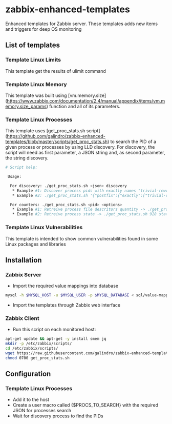 # zabbix-enhanced-templates
Enhanced templates for Zabbix server. These templates adds new items and triggers for deep OS monitoring

## List of templates

### Template Linux Limits

This template get the results of ulimit command

### Template Linux Memory

This template was built using [vm.memory.size] (https://www.zabbix.com/documentation/2.4/manual/appendix/items/vm.memory.size_params) function and all of its parameters.

### Template Linux Processes

This template uses [get_proc_stats.sh script] (https://github.com/galindro/zabbix-enhanced-templates/blob/master/scripts/get_proc_stats.sh) to search the PID of a given process or processes by using LLD discovery. For discovery, the script will need as first parameter, a JSON string and, as second parameter, the string discovery. 
 
```bash
# Script help:

 Usage:

  For discovery: ./get_proc_stats.sh <json> discovery
   * Example #1: Discover process pids with exactly names "trivial-rewrite" and "qmgr" that are owned by postfix and discover process pids with "zabbix" on its name and "/usr/bin" regexp on its entire command line -> ./get_proc_stats.sh '{"postfix":{"exactly":["trivial-rewrite","qmgr"]},"root":{"name":["zabbix","ssh"],"cmd":["/usr/bin"]}}' discovery
   * Example #2: ./get_proc_stats.sh '{"postfix":{"exactly":["trivial-rewrite","qmgr"]},"root":{"name":["zabbix","ssh"],"cmd":["/bin/sh"]}}' discovery

  For counters: ./get_proc_stats.sh <pid> <options>
   * Example #1: Retreive process file descritors quantity -> ./get_proc_stats.sh 928 fd
   * Example #2: Retreive process state -> ./get_proc_stats.sh 928 state
```

### Template Linux Vulnerabilities

This template is intended to show common vulnerabilities found in some Linux packages and libraries

## Installation

### Zabbix Server

* Import the required value mappings into database

```bash 
mysql -h $MYSQL_HOST -u $MYSQL_USER -p $MYSQL_DATABASE < sql/value-mappings.sql
```

* Import the templates through Zabbix web interface

### Zabbix Client

* Run this script on each monitored host:

```bash 
apt-get update && apt-get -y install smem jq
mkdir -p /etc/zabbix/scripts/
cd /etc/zabbix/scripts/
wget https://raw.githubusercontent.com/galindro/zabbix-enhanced-templates/master/scripts/get_proc_stats.sh
chmod 0700 get_proc_stats.sh
```

## Configuration

### Template Linux Processes

* Add it to the host
* Create a user macro called {$PROCS_TO_SEARCH} with the required JSON for processes search
* Wait for discovery process to find the PIDs
